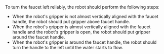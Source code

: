 To turn the faucet left reliably, the robot should perform the following steps:
- When the robot's gripper is not almost vertically aligned with the faucet handle, the robot should put gripper above faucet handle.
- When the robot's gripper is almost vertically aligned with the faucet handle and the robot's gripper is open, the robot should put gripper around the faucet handle.
- When the robot's gripper is around the faucet handle, the robot should turn the handle to the left until the water starts to flow.